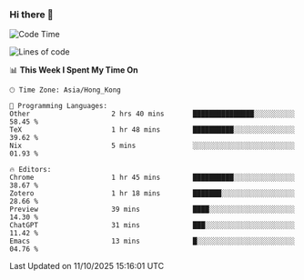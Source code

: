 ### Hi there 👋

<!--
**nicehiro/nicehiro** is a ✨ _special_ ✨ repository because its `README.md` (this file) appears on your GitHub profile.

Here are some ideas to get you started:

- 🔭 I’m currently working on ...
- 🌱 I’m currently learning ...
- 👯 I’m looking to collaborate on ...
- 🤔 I’m looking for help with ...
- 💬 Ask me about ...
- 📫 How to reach me: ...
- 😄 Pronouns: ...
- ⚡ Fun fact: ...
-->

<!--START_SECTION:waka-->
![Code Time](http://img.shields.io/badge/Code%20Time-1%2C128%20hrs%2021%20mins-blue)

![Lines of code](https://img.shields.io/badge/From%20Hello%20World%20I%27ve%20Written-1.9%20million%20lines%20of%20code-blue)

📊 **This Week I Spent My Time On** 

```text
🕑︎ Time Zone: Asia/Hong_Kong

💬 Programming Languages: 
Other                    2 hrs 40 mins       ███████████████░░░░░░░░░░   58.45 % 
TeX                      1 hr 48 mins        ██████████░░░░░░░░░░░░░░░   39.62 % 
Nix                      5 mins              ░░░░░░░░░░░░░░░░░░░░░░░░░   01.93 % 

🔥 Editors: 
Chrome                   1 hr 45 mins        ██████████░░░░░░░░░░░░░░░   38.67 % 
Zotero                   1 hr 18 mins        ███████░░░░░░░░░░░░░░░░░░   28.66 % 
Preview                  39 mins             ████░░░░░░░░░░░░░░░░░░░░░   14.30 % 
ChatGPT                  31 mins             ███░░░░░░░░░░░░░░░░░░░░░░   11.42 % 
Emacs                    13 mins             █░░░░░░░░░░░░░░░░░░░░░░░░   04.76 % 
```


 Last Updated on 11/10/2025 15:16:01 UTC
<!--END_SECTION:waka-->
